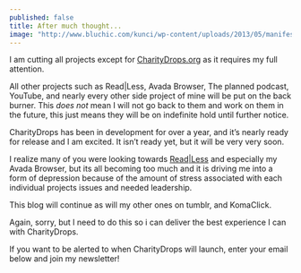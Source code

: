 ```yaml
---
published: false
title: After much thought...
image: "http://www.bluchic.com/kunci/wp-content/uploads/2013/05/manifesto-focus.jpg"
---
```



I am cutting all projects except for [CharityDrops.org](https:/;/charitydrops.org) as it requires my full attention.

All other projects such as Read|Less, Avada Browser, The planned podcast, YouTube, and nearly every other side project of mine will be put on the back burner. This *does not* mean I will not go back to them and work on them in the future, this just means they will be on indefinite hold until further notice.

CharityDrops has been in development for over a year, and it’s nearly ready for release and I am excited. It isn’t ready yet, but it will be very very soon. 

I realize many of you were looking towards [Read|Less](http://ReadLess.co/) and especially my Avada Browser, but its all becoming too much and it is driving me into a form of depression because of the amount of stress associated with each individual projects issues and needed leadership.

This blog will continue as will my other ones on tumblr, and KomaClick.

Again, sorry, but I need to do this so i can deliver the best experience I can with CharityDrops.

If you want to be alerted to when CharityDrops will launch, enter your email below and join my newsletter!
